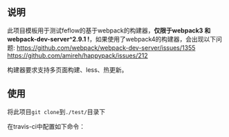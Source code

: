 ## 说明

此项目模板用于测试feflow的基于webpack的构建器，**仅限于webpack3 和 webpack-dev-server^2.9.1 !**，如果使用了webpack4的构建器，会出现以下问题:
https://github.com/webpack/webpack-dev-server/issues/1355
https://github.com/amireh/happypack/issues/212

构建器要求支持多页面构建、less、热更新。

## 使用

将此项目`git clone`到`./test/`目录下

在travis-ci中配置如下命令：
